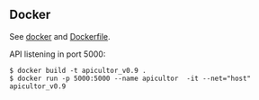 
## Docker

See [docker](docker.md) and [Dockerfile](Dockerfile.md).


API listening in port 5000:
```
$ docker build -t apicultor_v0.9 .
$ docker run -p 5000:5000 --name apicultor  -it --net="host"  apicultor_v0.9
```
